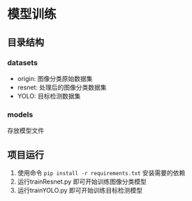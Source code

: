 # 模型训练

## 目录结构

### datasets

- origin: 图像分类原始数据集
- resnet: 处理后的图像分类数据集
- YOLO: 目标检测数据集

### models

存放模型文件



## 项目运行

1. 使用命令 `pip install -r requirements.txt` 安装需要的依赖
2. 运行trainResnet.py 即可开始训练图像分类模型
3. 运行trainYOLO.py 即可开始训练目标检测模型

